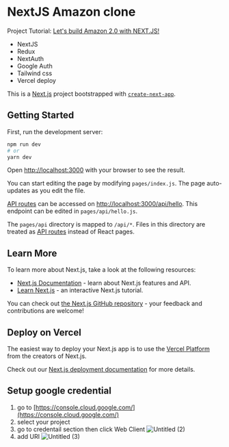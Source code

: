 # NextJS Amazon clone
Project Tutorial: [Let's build Amazon 2.0 with NEXT.JS!](https://www.youtube.com/watch?v=DF68MNDxVwU&list=PLC8UH1EbXl_1oB73ZpMwR2SMnnLAzOgxr&index=22&t=11047s)

* NextJS
* Redux
* NextAuth
* Google Auth
* Tailwind css
* Vercel deploy




This is a [Next.js](https://nextjs.org/) project bootstrapped with [`create-next-app`](https://github.com/vercel/next.js/tree/canary/packages/create-next-app).

## Getting Started

First, run the development server:

```bash
npm run dev
# or
yarn dev
```

Open [http://localhost:3000](http://localhost:3000) with your browser to see the result.

You can start editing the page by modifying `pages/index.js`. The page auto-updates as you edit the file.

[API routes](https://nextjs.org/docs/api-routes/introduction) can be accessed on [http://localhost:3000/api/hello](http://localhost:3000/api/hello). This endpoint can be edited in `pages/api/hello.js`.

The `pages/api` directory is mapped to `/api/*`. Files in this directory are treated as [API routes](https://nextjs.org/docs/api-routes/introduction) instead of React pages.

## Learn More

To learn more about Next.js, take a look at the following resources:

- [Next.js Documentation](https://nextjs.org/docs) - learn about Next.js features and API.
- [Learn Next.js](https://nextjs.org/learn) - an interactive Next.js tutorial.

You can check out [the Next.js GitHub repository](https://github.com/vercel/next.js/) - your feedback and contributions are welcome!

## Deploy on Vercel

The easiest way to deploy your Next.js app is to use the [Vercel Platform](https://vercel.com/new?utm_medium=default-template&filter=next.js&utm_source=create-next-app&utm_campaign=create-next-app-readme) from the creators of Next.js.

Check out our [Next.js deployment documentation](https://nextjs.org/docs/deployment) for more details.

## Setup google credential
1. go to [https://console.cloud.google.com/](https://console.cloud.google.com/)
2. select your project
3. go to credentail section then click Web Client
![Untitled (2)](https://user-images.githubusercontent.com/47839144/208285322-37698d81-a4ab-4c27-8b20-c40adc811b96.png)
4. add URI
![Untitled (3)](https://user-images.githubusercontent.com/47839144/208285330-507a7805-5e6e-41ff-a820-874b6fd9feeb.png)

